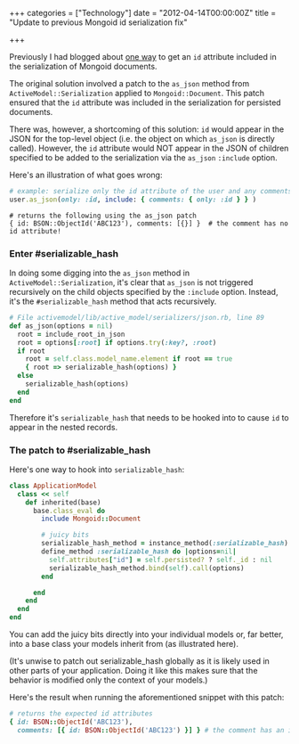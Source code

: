 +++
categories = ["Technology"]
date = "2012-04-14T00:00:00Z"
title = "Update to previous Mongoid id serialization fix"

+++

Previously I had blogged about [one way](http://dzello.com/blog/2011/12/24/tame-the-mongoid-id-field-in-your-rails-and-backbone-js-app/) to get an `id` attribute included in the serialization of Mongoid documents.

The original solution involved a patch to the `as_json` method from `ActiveModel::Serialization` applied to `Mongoid::Document`. This patch ensured that the `id` attribute was included in the serialization for persisted documents.

There was, however, a shortcoming of this solution: `id` would appear in the JSON for the top-level object (i.e. the object on which `as_json` is directly called). However, the `id` attribute would NOT appear in the JSON of children specified to be added to the serialization via the `as_json` `:include` option.

Here's an illustration of what goes wrong:

``` ruby
# example: serialize only the id attribute of the user and any comments
user.as_json(only: :id, include: { comments: { only: :id } } )
```

```
# returns the following using the as_json patch
{ id: BSON::ObjectId('ABC123'), comments: [{}] }  # the comment has no id attribute!
```

### Enter #serializable_hash

In doing some digging into the `as_json` method in `ActiveModel::Serialization`, it's clear that `as_json` is not triggered recursively on the child objects specified by the `:include` option. Instead, it's the `#serializable_hash` method that acts recursively.

``` ruby
# File activemodel/lib/active_model/serializers/json.rb, line 89
def as_json(options = nil)
  root = include_root_in_json
  root = options[:root] if options.try(:key?, :root)
  if root
    root = self.class.model_name.element if root == true
    { root => serializable_hash(options) }
  else
    serializable_hash(options)
  end
end
```

Therefore it's `serializable_hash` that needs to be hooked into to cause `id` to appear in the nested records.

### The patch to #serializable_hash

Here's one way to hook into `serializable_hash`:

``` ruby
class ApplicationModel
  class << self
    def inherited(base)
      base.class_eval do
        include Mongoid::Document

        # juicy bits
        serializable_hash_method = instance_method(:serializable_hash)
        define_method :serializable_hash do |options=nil|
          self.attributes["id"] = self.persisted? ? self._id : nil
          serializable_hash_method.bind(self).call(options)
        end

      end
    end
  end
end
```

You can add the juicy bits directly into your individual models or, far better, into a base class your models inherit from (as illustrated here).

(It's unwise to patch out serializable_hash globally as it is likely used in other parts of your application. Doing it like this makes sure that the behavior is modified only the context of your models.)

Here's the result when running the aforementioned snippet with this patch:

``` ruby
# returns the expected id attributes
{ id: BSON::ObjectId('ABC123'),
  comments: [{ id: BSON::ObjectId('ABC123') }] } # the comment has an id attribute!
```
